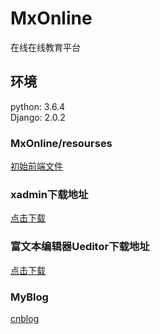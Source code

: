 # MxOnline
在线在线教育平台
## 环境
python: 3.6.4<br /> 
Django: 2.0.2
### MxOnline/resourses
[初始前端文件](https://pan.baidu.com/s/1lwWNWjv18UdeXcn1O1UnSw)
### xadmin下载地址
[点击下载](https://github.com/sshwsfc/xadmin/tree/django2)<br /> 
### 富文本编辑器Ueditor下载地址
[点击下载](https://github.com/twz915/DjangoUeditor3/)<br /> 

### MyBlog
[cnblog](http://www.cnblogs.com/derek1184405959/)<br /> 


